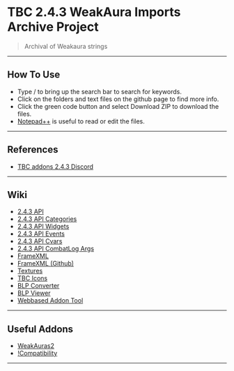 # TBC 2.4.3 WeakAura Imports Archive Project

> Archival of Weakaura strings

---

## How To Use

- Type / to bring up the search bar to search for keywords.
- Click on the folders and text files on the github page to find more info. 
- Click the green code button and select Download ZIP to download the files.
- [Notepad++](https://notepad-plus-plus.org/) is useful to read or edit the files.

---

## References

- [TBC addons 2.4.3 Discord](https://discord.gg/5qVu56M)

---

## Wiki 

- [2.4.3 API](https://wow.gamepedia.com/index.php?title=World_of_Warcraft_API&oldid=1615907)
- [2.4.3 API Categories](https://web.archive.org/web/20080618171140/http://wowprogramming.com/docs/api_categories)
- [2.4.3 API Widgets](https://web.archive.org/web/20080529235659/http://wowprogramming.com/docs/widgets)
- [2.4.3 API Events](https://web.archive.org/web/20080607025149/http://wowprogramming.com/docs/events)
- [2.4.3 API Cvars](https://web.archive.org/web/20080913211539/http://www.wowprogramming.com/docs/cvars)
- [2.4.3 API CombatLog Args](https://wow.gamepedia.com/index.php?title=COMBAT_LOG_EVENT&oldid=1433487)
- [FrameXML](https://www.townlong-yak.com/framexml/2.4.3/)
- [FrameXML (Github)](https://github.com/EsreverWoW/BlizzardInterfaceCode/tree/tbc)
- [Textures](https://wow.tools/files/#search=%5Einterface%2Ficons%2F&page=1&sort=0&desc=asc)
- [TBC Icons](https://www.wowhead.com/icons/tbc)
- [BLP Converter](https://www.wowinterface.com/downloads/info6127-BLP2PNG.html)
- [BLP Viewer](https://www.wowinterface.com/downloads/info16700-BLPView.html)
- [Webbased Addon Tool](https://addon.bool.no/)

---

## Useful Addons
- [WeakAuras2](https://github.com/RichSteini/WeakAuras2-TBC-2.4.3)
- [!Compatibility](https://github.com/GitGurky/-Compatibility)

---
